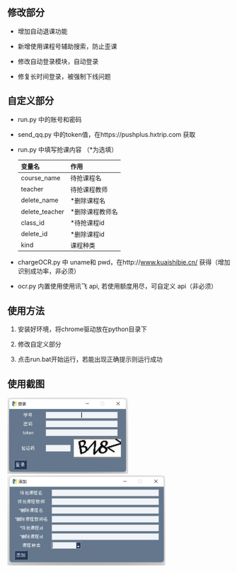 ## 修改部分

- 增加自动退课功能
- 新增使用课程号辅助搜索，防止歪课

- 修改自动登录模块，自动登录
- 修复长时间登录，被强制下线问题

## 自定义部分
- run.py 中的账号和密码

- send_qq.py 中的token值，在https://pushplus.hxtrip.com 获取 

- run.py 中填写抢课内容 （*为选填）

  | 变量名         | 作用            |
  | -------------- | --------------- |
  | course_name    | 待抢课程名      |
  | teacher        | 待抢课程教师    |
  | delete_name    | *删除课程名     |
  | delete_teacher | *删除课程教师名 |
  | class_id       | *待抢课程id     |
  | delete_id      | *删除课程id     |
  | kind           | 课程种类        |

- chargeOCR.py 中 uname和 pwd，在http://www.kuaishibie.cn/ 获得（增加识别成功率，非必须）

- ocr.py 内置使用使用讯飞 api, 若使用额度用尽，可自定义 api（非必须）

## 使用方法

1. 安装好环境，将chrome驱动放在python目录下

2. 修改自定义部分

3. 点击run.bat开始运行，若能出现正确提示则运行成功

## 使用截图

<img src="src\login.png" alt="login" style="zoom:38%;" />



<img src="src\add.png" alt="add" style="zoom:38%;" />
